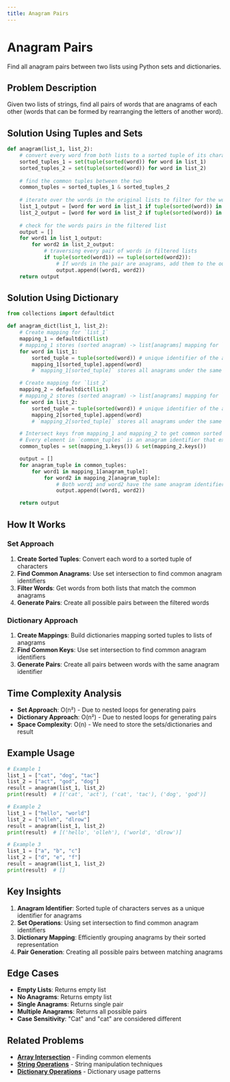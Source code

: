 ```yaml
---
title: Anagram Pairs
---
```

# Anagram Pairs

Find all anagram pairs between two lists using Python sets and dictionaries.

## Problem Description

Given two lists of strings, find all pairs of words that are anagrams of each other (words that can be formed by rearranging the letters of another word).

## Solution Using Tuples and Sets

```python
def anagram(list_1, list_2):
    # convert every word from both lists to a sorted tuple of its characters to have a unified form for all anagram words
    sorted_tuples_1 = set(tuple(sorted(word)) for word in list_1)
    sorted_tuples_2 = set(tuple(sorted(word)) for word in list_2)
    
    # find the common tuples between the two
    common_tuples = sorted_tuples_1 & sorted_tuples_2
    
    # iterate over the words in the original lists to filter for the words that are anagram
    list_1_output = [word for word in list_1 if tuple(sorted(word)) in common_tuples] # contains anagrams from the first list
    list_2_output = [word for word in list_2 if tuple(sorted(word)) in common_tuples] # contains anagrams from the second list
    
    # check for the words pairs in the filtered list
    output = []
    for word1 in list_1_output:
        for word2 in list_2_output:
            # traversing every pair of words in filtered lists
            if tuple(sorted(word1)) == tuple(sorted(word2)):
                # If words in the pair are anagrams, add them to the output list
                output.append((word1, word2))
    return output
```

## Solution Using Dictionary

```python
from collections import defaultdict

def anagram_dict(list_1, list_2):
    # Create mapping for `list_1`
    mapping_1 = defaultdict(list)
    # mapping_1 stores (sorted anagram) -> list[anagrams] mapping for `list_1`
    for word in list_1:
        sorted_tuple = tuple(sorted(word)) # unique identifier of the anagram
        mapping_1[sorted_tuple].append(word)
        # `mapping_1[sorted_tuple]` stores all anagrams under the same identifier for `list_1`

    # Create mapping for `list_2`
    mapping_2 = defaultdict(list)
    # mapping_2 stores (sorted anagram) -> list[anagrams] mapping for `list_2`
    for word in list_2:
        sorted_tuple = tuple(sorted(word)) # unique identifier of the anagram
        mapping_2[sorted_tuple].append(word)
        # `mapping_2[sorted_tuple]` stores all anagrams under the same identifier for `list_2`

    # Intersect keys from mapping_1 and mapping_2 to get common sorted tuples
    # Every element in `common_tuples` is an anagram identifier that exists in both lists
    common_tuples = set(mapping_1.keys()) & set(mapping_2.keys())

    output = []
    for anagram_tuple in common_tuples:
        for word1 in mapping_1[anagram_tuple]:
            for word2 in mapping_2[anagram_tuple]:
                # Both word1 and word2 have the same anagram identifier, so are anagrams
                output.append((word1, word2))

    return output
```

## How It Works

### Set Approach
1. **Create Sorted Tuples**: Convert each word to a sorted tuple of characters
2. **Find Common Anagrams**: Use set intersection to find common anagram identifiers
3. **Filter Words**: Get words from both lists that match the common anagrams
4. **Generate Pairs**: Create all possible pairs between the filtered words

### Dictionary Approach
1. **Create Mappings**: Build dictionaries mapping sorted tuples to lists of anagrams
2. **Find Common Keys**: Use set intersection to find common anagram identifiers
3. **Generate Pairs**: Create all pairs between words with the same anagram identifier

## Time Complexity Analysis

- **Set Approach**: O(n²) - Due to nested loops for generating pairs
- **Dictionary Approach**: O(n²) - Due to nested loops for generating pairs
- **Space Complexity**: O(n) - We need to store the sets/dictionaries and result

## Example Usage

```python
# Example 1
list_1 = ["cat", "dog", "tac"]
list_2 = ["act", "god", "dog"]
result = anagram(list_1, list_2)
print(result)  # [('cat', 'act'), ('cat', 'tac'), ('dog', 'god')]

# Example 2
list_1 = ["hello", "world"]
list_2 = ["olleh", "dlrow"]
result = anagram(list_1, list_2)
print(result)  # [('hello', 'olleh'), ('world', 'dlrow')]

# Example 3
list_1 = ["a", "b", "c"]
list_2 = ["d", "e", "f"]
result = anagram(list_1, list_2)
print(result)  # []
```

## Key Insights

1. **Anagram Identifier**: Sorted tuple of characters serves as a unique identifier for anagrams
2. **Set Operations**: Using set intersection to find common anagram identifiers
3. **Dictionary Mapping**: Efficiently grouping anagrams by their sorted representation
4. **Pair Generation**: Creating all possible pairs between matching anagrams

## Edge Cases

- **Empty Lists**: Returns empty list
- **No Anagrams**: Returns empty list
- **Single Anagrams**: Returns single pair
- **Multiple Anagrams**: Returns all possible pairs
- **Case Sensitivity**: "Cat" and "cat" are considered different

## Related Problems

- **[Array Intersection](Array_Intersection.md)** - Finding common elements
- **[String Operations](../../Data_Structures/Hash_Tables/String_Operations.md)** - String manipulation techniques
- **[Dictionary Operations](../../Data_Structures/Hash_Tables/Python_Dictionary_Operations.md)** - Dictionary usage patterns
